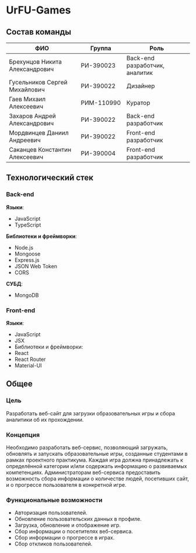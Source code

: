 # UrFU-Games
## Состав команды
ФИО|Группа|Роль
-|-|-
Брехунцов Никита Александрович|РИ-390023|Back-end разработчик, аналитик
Гусельников Сергей Михайлович|РИ-390022|Дизайнер
Гаев Михаил Алексеевич|РИМ-110990|Куратор
Захаров Андрей Александрович|РИ-390022|Back-end разработчик
Мордвинцев Даниил Андреевич|РИ-390022|Front-end разработчик
Саканцев Константин Алексеевич|РИ-390004|Front-end разработчик
## Технологический стек

### Back-end
**Языки**:
* JavaScript
* TypeScript

**Библиотеки и фреймворки**:
* Node.js
* Mongoose
* Express.js
* JSON Web Token
* CORS

**СУБД**:
* MongoDB

### Front-end
**Языки**:
* JavaScript
* JSX
* Библиотеки и фреймворки:
* React
* React Router
* Material-UI

## Общее
### Цель
Разработать веб-сайт для загрузки образовательных игры и сбора аналитики об их прохождении.
### Концепция
Необходимо разработать веб-сервис, позволяющий загружать, обновлять и запускать образовательные игры, созданные студентами в рамках проектного практикума. Каждая игра должна принадлежать к определённой категории и/или содержать информацию о развиваемых компетенциях. 
Администраторам веб-сервиса предоставить возможность сбора информации о количестве людей, посетивших сайт, и о прогрессе пользователя в конкретной игре.
### Функциональные возможности
* Авторизация пользователей.
* Обновление пользовательских данных в профиле.
* Загрузка, обновление и отображение игр.
* Сбор информации о посетителях веб-сервиса.
* Сбор информации о прогрессе в играх.
* Сбор откликов пользователей.


